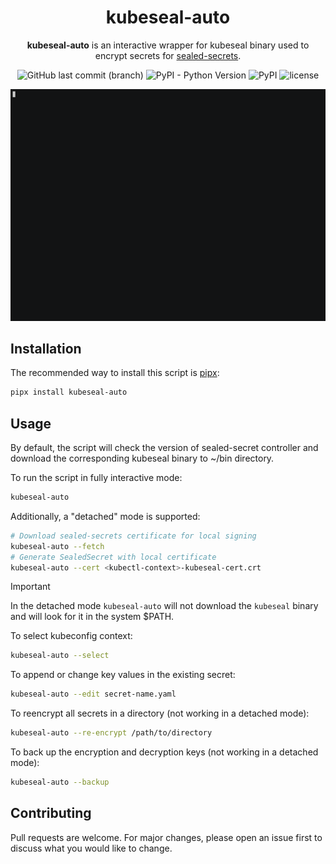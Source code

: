 <div align="center">

# kubeseal-auto

<b>kubeseal-auto</b> is an interactive wrapper for kubeseal binary used to encrypt secrets for [sealed-secrets](https://github.com/bitnami-labs/sealed-secrets).

![GitHub last commit (branch)](https://img.shields.io/github/last-commit/shini4i/kubeseal-auto/main?style=plastic)
![PyPI - Python Version](https://img.shields.io/pypi/pyversions/kubeseal-auto?style=plastic)
![PyPI](https://img.shields.io/pypi/v/kubeseal-auto?style=plastic)
![license](https://img.shields.io/github/license/shini4i/kubeseal-auto?style=plastic)

<img src="https://raw.githubusercontent.com/shini4i/assets/main/src/kubeseal-auto/demo.gif" alt="Showcase" style="max-width: 100%;" width="620">

</div>

## Installation
The recommended way to install this script is [pipx](https://github.com/pypa/pipx):

```bash
pipx install kubeseal-auto
```

## Usage
By default, the script will check the version of sealed-secret controller and download the corresponding kubeseal binary to ~/bin directory.

To run the script in fully interactive mode:
```bash
kubeseal-auto
```

Additionally, a "detached" mode is supported:
```bash
# Download sealed-secrets certificate for local signing
kubeseal-auto --fetch
# Generate SealedSecret with local certificate
kubeseal-auto --cert <kubectl-context>-kubeseal-cert.crt
```
> [!IMPORTANT]
> In the detached mode `kubeseal-auto` will not download the `kubeseal` binary and will look for it in the system $PATH.

To select kubeconfig context:
```bash
kubeseal-auto --select
```

To append or change key values in the existing secret:
```bash
kubeseal-auto --edit secret-name.yaml
```

To reencrypt all secrets in a directory (not working in a detached mode):
```bash
kubeseal-auto --re-encrypt /path/to/directory
```

To back up the encryption and decryption keys (not working in a detached mode):
```bash
kubeseal-auto --backup
```

## Contributing
Pull requests are welcome. For major changes, please open an issue first to discuss what you would like to change.
